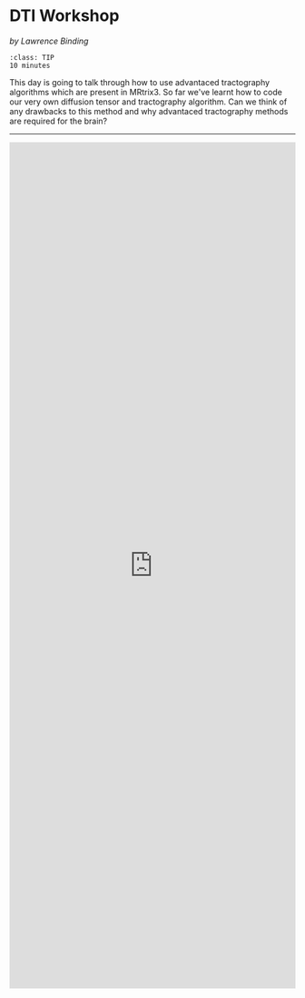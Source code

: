 # DTI Workshop
_by Lawrence Binding_

```{admonition} Estimated Time 
:class: TIP
10 minutes
```

This day is going to talk through how to use advantaced tractography algorithms which are present in MRtrix3. So far we've learnt how to code our very own diffusion tensor and tractography algorithm. Can we think of any drawbacks to this method and why advantaced tractography methods are required for the brain?  

---

<div class="iframe-container">
<div style='position: relative; padding-bottom: 150%; padding-top: 35px; height: 700; overflow: hidden;'><iframe sandbox='allow-scripts allow-same-origin' allowfullscreen='true' allowtransparency='true' frameborder='0' height='315' src='https://www.menti.com/4m2fwtxig9/' style='position: absolute; top: 0; left: 0; width: 100%; height: 100%;' width='1000'></iframe>
</div>
</div>


<style>
  .iframe-container {
		text-align:center;
  		width:100%;
  }
</style>
